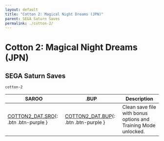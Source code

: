 ```yaml
---
layout: default
title: "Cotton 2: Magical Night Dreams (JPN)"
parent: SEGA Saturn Saves
permalink: ./cotton-2/
---
```

# Cotton 2: Magical Night Dreams (JPN)

## SEGA Saturn Saves

`cotton-2`

| SAROO | .BUP | Description |
|------|----------|-------------|
| [COTTON2_DAT.SRO](COTTON2_DAT.SRO){: .btn .btn-purple } | [COTTON2_DAT.BUP](COTTON2_DAT.BUP){: .btn .btn-purple } | Clean save file with bonus options and Training Mode unlocked. |
